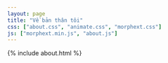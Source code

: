 ```yaml
---
layout: page
title: "Về bản thân tôi"
css: ["about.css", "animate.css", "morphext.css"]
js: ["morphext.min.js", "about.js"]
---
```

{% include about.html %}